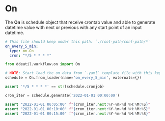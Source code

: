 # On

The **On** is schedule object that receive crontab value and able to generate
datetime value with next or previous with any start point of an input datetime.

```yaml
# This file should keep under this path: `./root-path/conf-path/*`
on_every_5_min:
  type: on.On
  cron: "*/5 * * * *"
```

```python
from ddeutil.workflow.on import On

# NOTE: Start load the on data from `.yaml` template file with this key.
schedule = On.from_loader(name='on_every_5_min', externals={})

assert '*/5 * * * *' == str(schedule.cronjob)

cron_iter = schedule.generate('2022-01-01 00:00:00')

assert "2022-01-01 00:05:00" f"{cron_iter.next:%Y-%m-%d %H:%M:%S}"
assert "2022-01-01 00:10:00" f"{cron_iter.next:%Y-%m-%d %H:%M:%S}"
assert "2022-01-01 00:15:00" f"{cron_iter.next:%Y-%m-%d %H:%M:%S}"
```
